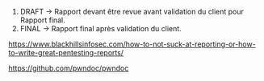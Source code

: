 
1. DRAFT -> Rapport devant être revue avant validation du client pour Rapport final.
2. FINAL -> Rapport final après validation du client.

https://www.blackhillsinfosec.com/how-to-not-suck-at-reporting-or-how-to-write-great-pentesting-reports/

https://github.com/pwndoc/pwndoc